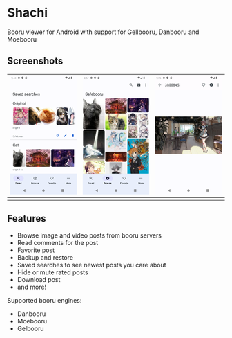 # Shachi

Booru viewer for Android with support for Gellbooru, Danbooru and Moebooru

## Screenshots

| ![Home](.github/screenshots/saved.webp) | ![Browse](.github/screenshots/browse.webp) | ![Post](.github/screenshots/post.webp) |
| ------------------------------------- | ----------------------------------------- | ------------------------------------- |
|                                       |                                           |                                       |

## Features
- Browse image and video posts from booru servers
- Read comments for the post
- Favorite post
- Backup and restore
- Saved searches to see newest posts you care about
- Hide or mute rated posts
- Download post
- and more!

Supported booru engines:
- Danbooru
- Moebooru
- Gelbooru